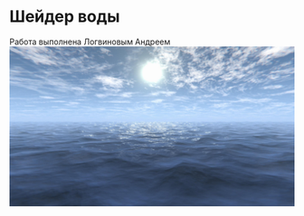 # Шейдер воды
Работа выполнена Логвиновым Андреем
[![Watch the video](/Image%20Sequence_001_0000.jpg)](https://youtu.be/u9oZlZISYhY)

